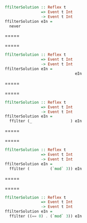 ```haskell
ffilterSolution :: Reflex t 
                => Event t Int 
                -> Event t Int
ffilterSolution eIn =
  never
```
=====

=====
```haskell
ffilterSolution :: Reflex t 
                => Event t Int 
                -> Event t Int
ffilterSolution eIn =
                               eIn
```
=====

=====
```haskell
ffilterSolution :: Reflex t 
                => Event t Int 
                -> Event t Int
ffilterSolution eIn =
  ffilter (_                 ) eIn
```
=====

=====
```haskell
ffilterSolution :: Reflex t 
                => Event t Int 
                -> Event t Int
ffilterSolution eIn =
  ffilter (         (`mod` 3)) eIn
```
=====

=====
```haskell
ffilterSolution :: Reflex t 
                => Event t Int 
                -> Event t Int
ffilterSolution eIn =
  ffilter ((== 0) . (`mod` 3)) eIn
```
